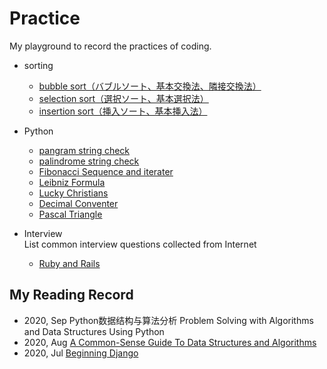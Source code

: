# Practice
My playground to record the practices of coding.

- sorting
  - [bubble sort（バブルソート、基本交換法、隣接交換法）](https://github.com/Jo-Minken/Practice/blob/master/sorting/01%20bubble%20sort.py)
  - [selection sort（選択ソート、基本選択法）](https://github.com/Jo-Minken/Practice/blob/master/sorting/02%20selection%20sort.py)
  - [insertion sort（挿入ソート、基本挿入法）](https://github.com/Jo-Minken/Practice/blob/master/sorting/03%20insertion%20sort.py)

- Python
  - [pangram string check](https://github.com/Jo-Minken/Practice/blob/master/Python/pangram.py)
  - [palindrome string check](https://github.com/Jo-Minken/Practice/blob/master/Python/palindrome%20check.py)
  - [Fibonacci Sequence and iterater](https://github.com/Jo-Minken/Practice/blob/master/Python/Fibonacci%20Sequence.py)
  - [Leibniz Formula](https://github.com/Jo-Minken/Practice/blob/master/Python/Leibniz%20Formula.py)
  - [Lucky Christians](https://github.com/Jo-Minken/Practice/blob/master/Python/Lucky%20Christians.py)
  - [Decimal Conventer](https://github.com/Jo-Minken/Practice/blob/master/Python/Decimal%20Conventer.py)
  - [Pascal Triangle](https://github.com/Jo-Minken/Practice/blob/master/Python/Pascal%20Triangle.py)

- Interview<br>
  List common interview questions collected from Internet
  - [Ruby and Rails](https://github.com/Jo-Minken/Practice/blob/master/Interview/Ruby%20and%20Rails.md)

## My Reading Record
- 2020, Sep Python数据结构与算法分析 Problem Solving with Algorithms and Data Structures Using Python
- 2020, Aug [A Common-Sense Guide To Data Structures and Algorithms](https://www.goodreads.com/book/show/34695800)
- 2020, Jul [Beginning Django](https://www.goodreads.com/book/show/34569763)

